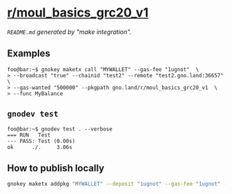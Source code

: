 # [r/moul_basics_grc20_v1](https://test2.gno.land/r/moul_basics_grc20_v1)
_`README.md` generated by "make integration"._

## Examples

```console
foo@bar:~$ gnokey maketx call "MYWALLET" --gas-fee "1ugnot"  \
> --broadcast "true" --chainid "test2" --remote "test2.gno.land:36657"  \
> --gas-wanted "500000" --pkgpath gno.land/r/moul_basics_grc20_v1  \
> --func MyBalance
```

## `gnodev test`

```console
foo@bar:~$ gnodev test . --verbose
=== RUN   Test
--- PASS: Test (0.00s)
ok      ./. 	3.06s
```

## How to publish locally

```sh
gnokey maketx addpkg "MYWALLET" --deposit "1ugnot" --gas-fee "1ugnot" --gas-wanted "5000000" --broadcast "true" --remote "localhost:26657" --chainid "dev" --pkgpath "gno.land/r/moul_basics_grc20_v1" --pkgdir "."
```

